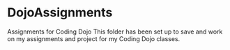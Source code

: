 # DojoAssignments
Assignments for Coding Dojo
This folder has been set up to save and work on my assignments and project for my Coding Dojo classes.
